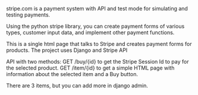 
stripe.com is a payment system with API and test mode for simulating and testing payments.

Using the python stripe library, you can create payment forms of various types, customer input data,
and implement other payment functions.

This is a single html page that talks to Stripe and creates payment forms for products.
The project uses Django and Stripe API

API with two methods:
GET /buy/{id}
to get the Stripe Session Id to pay for the selected product.
GET /item/{id}
to get a simple HTML page with information about the selected item and a Buy button.

There are 3 items, but you can add more in django admin.